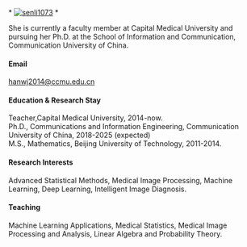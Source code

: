 

\* [![senli1073](https://img.shields.io/badge/senli1073-github-blue?logo=github)](https://github.com/senli1073) \*

She is currently a faculty member at Capital Medical University and pursuing her Ph.D. at the School of Information and Communication, Communication University of China.

#### Email
hanwj2014@ccmu.edu.cn

#### Education & Research Stay
Teacher,Capital Medical University, 2014-now.\
Ph.D., Communications and Information Engineering, Communication University of China, 2018-2025 (expected)\
M.S., Mathematics, Beijing University of Technology, 2011-2014.

#### Research Interests
Advanced Statistical Methods, Medical Image Processing, Machine Learning, Deep Learning, Intelligent Image Diagnosis.

#### Teaching
Machine Learning Applications, Medical Statistics, Medical Image Processing and Analysis, Linear Algebra and Probability Theory.



